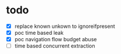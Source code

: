 # todo

- [x] replace known unkown to ignoreifpresent
- [x] poc time based leak
- [x] poc navigation flow budget abuse
- [ ] time based concurrent extraction
